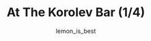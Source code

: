 ---
media: "images/rounds/soviet/at_the_korolev_bar_1.png"
media_type: image
title: At The Korolev Bar (1/4)
author: [lemon_is_best]
desc: The Soviets enjoy some drinks at the <i>Korolev's</i> bar.
---